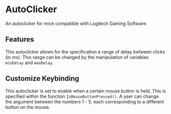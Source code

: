 # AutoClicker
An autoclicker for mice compatible with Logitech Gaming Software.
## Features
This autoclicker allows for the specification a range of delay between clicks (in ms). This range can be changed by the manipulation of variables `minDelay` and `maxDelay`.
## Customize Keybinding
This autoclicker is set to enable when a certain mouse button is held. This is specified within the function `IsMouseButtonPressed()`. A user can change the argument between the numbers 1 - 5, each corresponding to a different button on the mouse.
